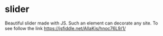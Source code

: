 # slider
Beautiful slider made with JS. Such an element can decorate any site.
To see follow the link https://jsfiddle.net/AllaKis/hnoc76L9/1/

